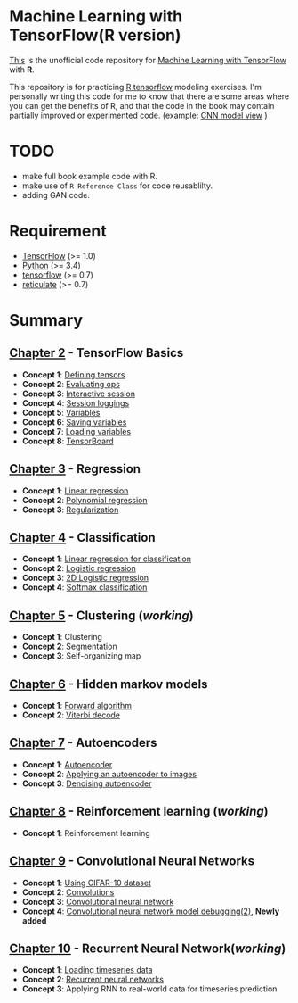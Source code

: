 Machine Learning with TensorFlow(R version)
================

[This](https://github.com/haven-jeon/TensorFlow-Book-R) is the unofficial code repository for [Machine Learning with TensorFlow](http://www.tensorflowbook.com/) with **R**.

This repository is for practicing [R tensorflow](https://cran.r-project.org/package=tensorflow) modeling exercises. I'm personally writing this code for me to know that there are some areas where you can get the benefits of R, and that the code in the book may contain partially improved or experimented code. (example: [CNN model view](https://github.com/haven-jeon/TensorFlow-Book-R/blob/master/ch09_cnn/Concept04_cifar.md) )

TODO
====

-   make full book example code with R.
-   make use of `R Reference Class` for code reusablilty.
-   adding GAN code.

Requirement
===========

-   [TensorFlow](https://www.tensorflow.org/) (&gt;= 1.0)
-   [Python](https://www.python.org/) (&gt;= 3.4)
-   [tensorflow](https://cran.r-project.org/package=tensorflow) (&gt;= 0.7)
-   [reticulate](https://cran.r-project.org/package=reticulate) (&gt;= 0.7)

Summary
=======

[Chapter 2](https://github.com/haven-jeon/TensorFlow-Book-R/tree/master/ch02_basics) - TensorFlow Basics
--------------------------------------------------------------------------------------------------------

-   **Concept 1**: [Defining tensors](https://github.com/haven-jeon/TensorFlow-Book-R/tree/master/ch02_basics/Concept01_defining_tensors.md)
-   **Concept 2**: [Evaluating ops](https://github.com/haven-jeon/TensorFlow-Book-R/tree/master/ch02_basics/Concept02_evaluating_ops.md)
-   **Concept 3**: [Interactive session](https://github.com/haven-jeon/TensorFlow-Book-R/tree/master/ch02_basics/Concept03_interactive_session.md)
-   **Concept 4**: [Session loggings](https://github.com/haven-jeon/TensorFlow-Book-R/tree/master/ch02_basics/Concept04_session_logging.md)
-   **Concept 5**: [Variables](https://github.com/haven-jeon/TensorFlow-Book-R/tree/master/ch02_basics/Concept05_variables.md)
-   **Concept 6**: [Saving variables](https://github.com/haven-jeon/TensorFlow-Book-R/tree/master/ch02_basics/Concept06_saving_variables.md)
-   **Concept 7**: [Loading variables](https://github.com/haven-jeon/TensorFlow-Book-R/tree/master/ch02_basics/Concept07_loading_variables.md)
-   **Concept 8**: [TensorBoard](https://github.com/haven-jeon/TensorFlow-Book-R/tree/master/ch02_basics/Concept08_TensorBoard.md)

[Chapter 3](https://github.com/haven-jeon/TensorFlow-Book-R/tree/master/ch03_regression) - Regression
-----------------------------------------------------------------------------------------------------

-   **Concept 1**: [Linear regression](https://github.com/haven-jeon/TensorFlow-Book-R/tree/master/ch03_regression/Concept01_linear_regression.md)
-   **Concept 2**: [Polynomial regression](https://github.com/haven-jeon/TensorFlow-Book-R/tree/master/ch03_regression/Concept02_poly_regression.md)
-   **Concept 3**: [Regularization](https://github.com/haven-jeon/TensorFlow-Book-R/tree/master/ch03_regression/Concept03_regularization.md)

[Chapter 4](https://github.com/haven-jeon/TensorFlow-Book-R/tree/master/ch04_classification) - Classification
-------------------------------------------------------------------------------------------------------------

-   **Concept 1**: [Linear regression for classification](https://github.com/haven-jeon/TensorFlow-Book-R/tree/master/ch04_classification/Concept01_linear_regression_classification.md)
-   **Concept 2**: [Logistic regression](https://github.com/haven-jeon/TensorFlow-Book-R/tree/master/ch04_classification/Concept02_logistic.md)
-   **Concept 3**: [2D Logistic regression](https://github.com/haven-jeon/TensorFlow-Book-R/tree/master/ch04_classification/Concept03_logistic2d.md)
-   **Concept 4**: [Softmax classification](https://github.com/haven-jeon/TensorFlow-Book-R/tree/master/ch04_classification/Concept04_softmax.md)

[Chapter 5](https://github.com/haven-jeon/TensorFlow-Book-R/tree/master/ch05_clustering) - Clustering (*working*)
-----------------------------------------------------------------------------------------------------------------

-   **Concept 1**: Clustering
-   **Concept 2**: Segmentation
-   **Concept 3**: Self-organizing map

[Chapter 6](https://github.com/haven-jeon/TensorFlow-Book-R/tree/master/ch06_hmm) - Hidden markov models
--------------------------------------------------------------------------------------------------------

-   **Concept 1**: [Forward algorithm](https://github.com/haven-jeon/TensorFlow-Book-R/blob/master/ch06_hmm/Concept01_forward.md)
-   **Concept 2**: [Viterbi decode](https://github.com/haven-jeon/TensorFlow-Book-R/blob/master/ch06_hmm/Concept02_hmm.md)

[Chapter 7](https://github.com/haven-jeon/TensorFlow-Book-R/tree/master/ch07_autoencoder) - Autoencoders
--------------------------------------------------------------------------------------------------------

-   **Concept 1**: [Autoencoder](https://github.com/haven-jeon/TensorFlow-Book-R/blob/master/ch07_autoencoder/Concept01_autoencoder.md)
-   **Concept 2**: [Applying an autoencoder to images](https://github.com/haven-jeon/TensorFlow-Book-R/blob/master/ch07_autoencoder/Concept02_autoencoder_with_imgs.md)
-   **Concept 3**: [Denoising autoencoder](https://github.com/haven-jeon/TensorFlow-Book-R/blob/master/ch07_autoencoder/Concept03_denoising.md)

[Chapter 8](https://github.com/haven-jeon/TensorFlow-Book-R/tree/master/ch08_rl) - Reinforcement learning (*working*)
---------------------------------------------------------------------------------------------------------------------

-   **Concept 1**: Reinforcement learning

[Chapter 9](https://github.com/haven-jeon/TensorFlow-Book-R/tree/master/ch09_cnn) - Convolutional Neural Networks
-----------------------------------------------------------------------------------------------------------------

-   **Concept 1**: [Using CIFAR-10 dataset](https://github.com/haven-jeon/TensorFlow-Book-R/blob/master/ch09_cnn/Concept01_cifar.md)
-   **Concept 2**: [Convolutions](https://github.com/haven-jeon/TensorFlow-Book-R/blob/master/ch09_cnn/Concept02_convolution.md)
-   **Concept 3**: [Convolutional neural network](https://github.com/haven-jeon/TensorFlow-Book-R/blob/master/ch09_cnn/Concept03_cnn.md)
-   **Concept 4**: [Convolutional neural network model debugging(2)](https://github.com/haven-jeon/TensorFlow-Book-R/blob/master/ch09_cnn/Concept04_cifar.md), **Newly added**

[Chapter 10](https://github.com/haven-jeon/TensorFlow-Book-R/tree/master/ch10_rnn) - Recurrent Neural Network(*working*)
------------------------------------------------------------------------------------------------------------------------

-   **Concept 1**: [Loading timeseries data](https://github.com/haven-jeon/TensorFlow-Book-R/blob/master/ch10_rnn/Concept01_timeseries_data.md)
-   **Concept 2**: [Recurrent neural networks](https://github.com/haven-jeon/TensorFlow-Book-R/blob/master/ch10_rnn/Concept02_rnn.md)
-   **Concept 3**: Applying RNN to real-world data for timeseries prediction
